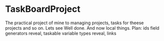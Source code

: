 # TaskBoardProject
The practical project of mine to managing projects, tasks for theese projects and so on. 
Lets see
Well done. And now local things.
Plan: ids field generators reveal, taskable variable types reveal, links 
